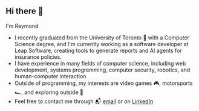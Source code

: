 ## Hi there 👋

I'm Raymond
- I recently graduated from the University of Toronto 🏫 with a Computer Science degree, and I'm currently working as a software developer at Leap Software, creating tools to generate reports and AI agents for insurance policies.
- I have experience in many fields of computer science, including web development, systems programming, computer security, robotics, and human-computer interaction
- Outside of programming, my interests are video games 🎮, motorsports 🏎️, and exploring outside 🌇
- Feel free to contact me through 📬 [email](mailto:maraymond2001@gmail.com) or on [LinkedIn](https://www.linkedin.com/in/ma-ray/)
